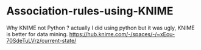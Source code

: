 # Association-rules-using-KNIME
Why KNIME not Python ? actually I did using python but it was ugly, KNIME is better for data mining.
https://hub.knime.com/-/spaces/-/~xEou-70SdeTuLVrz/current-state/
